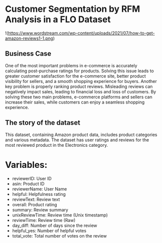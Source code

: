 # Customer Segmentation by RFM Analysis in a FLO Dataset

!(https://www.wordstream.com/wp-content/uploads/2021/07/how-to-get-amazon-reviews1-1.png)

## Business Case

One of the most important problems in e-commerce is accurately calculating post-purchase ratings for products. Solving this issue leads to greater customer satisfaction for the e-commerce site, better product visibility for sellers, and a smooth shopping experience for buyers. Another key problem is properly ranking product reviews. Misleading reviews can negatively impact sales, leading to financial loss and loss of customers. By solving these two main problems, e-commerce platforms and sellers can increase their sales, while customers can enjoy a seamless shopping experience.

## The story of the dataset

This dataset, containing Amazon product data, includes product categories and various metadata.
The dataset has user ratings and reviews for the most reviewed product in the Electronics category.

# Variables:
- reviewerID: User ID
- asin: Product ID
- reviewerName: User Name
- helpful: Helpfulness rating
- reviewText: Review text
- overall: Product rating
- summary: Review summary
- unixReviewTime: Review time (Unix timestamp)
- reviewTime: Review time (Raw)
- day_diff: Number of days since the review
- helpful_yes: Number of helpful votes
- total_vote: Total number of votes on the review